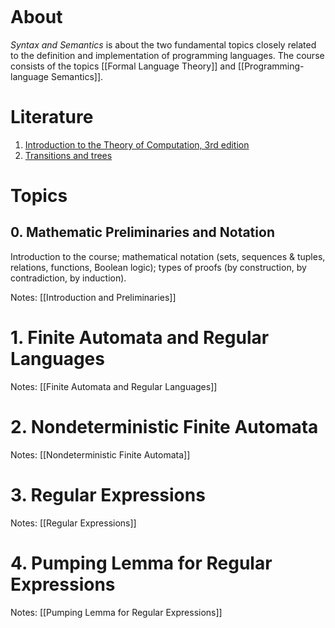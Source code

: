 ```toc
```
# About
_Syntax and Semantics_ is about the two fundamental topics closely related to the definition and implementation of programming languages.
The course consists of the topics [[Formal Language Theory]] and [[Programming-language Semantics]].

# Literature
1. [Introduction to the Theory of Computation, 3rd edition](IntroductionToTheTheoryOfComputation.pdf)
2. [Transitions and trees](TransitionsandTrees.pdf)

# Topics

## 0. Mathematic Preliminaries and Notation
Introduction to the course; mathematical notation (sets, sequences & tuples, relations, functions, Boolean logic); types of proofs (by construction, by contradiction, by induction).

Notes: [[Introduction and Preliminaries]]

# 1. Finite Automata and Regular Languages
Notes: [[Finite Automata and Regular Languages]]


# 2. Nondeterministic Finite Automata
Notes: [[Nondeterministic Finite Automata]]


# 3. Regular Expressions
Notes: [[Regular Expressions]]


# 4. Pumping Lemma for Regular Expressions
Notes: [[Pumping Lemma for Regular Expressions]]